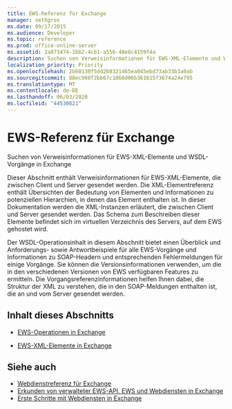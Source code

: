 ```yaml
---
title: EWS-Referenz für Exchange
manager: sethgros
ms.date: 09/17/2015
ms.audience: Developer
ms.topic: reference
ms.prod: office-online-server
ms.assetid: 2a873474-1bb2-4cb1-a556-40e8c4159f4a
description: Suchen von Verweisinformationen für EWS-XML-Elemente und WSDL-Vorgänge in Exchange
localization_priority: Priority
ms.openlocfilehash: 2b60130f5dd268321465ea045ebd73ab33b3a0ab
ms.sourcegitcommit: 88ec988f2bb67c1866d06b361615f3674a24e795
ms.translationtype: MT
ms.contentlocale: de-DE
ms.lasthandoff: 06/03/2020
ms.locfileid: "44530621"
---
```

# <a name="ews-reference-for-exchange"></a>EWS-Referenz für Exchange

Suchen von Verweisinformationen für EWS-XML-Elemente und WSDL-Vorgänge in Exchange
  
Dieser Abschnitt enthält Verweisinformationen für EWS-XML-Elemente, die zwischen Client und Server gesendet werden. Die XML-Elementreferenz enthält Übersichten der Bedeutung von Elementen und Informationen zu potenziellen Hierarchien, in denen das Element enthalten ist. In dieser Dokumentation werden die XML-Instanzen erläutert, die zwischen Client und Server gesendet werden. Das Schema zum Beschreiben dieser Elemente befindet sich im virtuellen Verzeichnis des Servers, auf dem EWS gehostet wird. 
  
Der WSDL-Operationsinhalt in diesem Abschnitt bietet einen Überblick und Anforderungs- sowie Antwortbeispiele für alle EWS-Vorgänge und Informationen zu SOAP-Headern und entsprechenden Fehlermeldungen für einige Vorgänge. Sie können die Versionsinformationen verwenden, um die in den verschiedenen Versionen von EWS verfügbaren Features zu ermitteln. Die Vorgangsreferenzinformationen helfen Ihnen dabei, die Struktur der XML zu verstehen, die in den SOAP-Meldungen enthalten ist, die an und vom Server gesendet werden. 
  
## <a name="in-this-section"></a>Inhalt dieses Abschnitts
<a name="bk_InThisSection"> </a>

- [EWS-Operationen in Exchange](ews-operations-in-exchange.md)
    
- [EWS-XML-Elemente in Exchange](ews-xml-elements-in-exchange.md)
    
## <a name="see-also"></a>Siehe auch

- [Webdienstreferenz für Exchange](web-services-reference-for-exchange.md)
- [Erkunden von verwalteter EWS-API, EWS und Webdiensten in Exchange](../exchange-web-services/explore-the-ews-managed-api-ews-and-web-services-in-exchange.md)
- [Erste Schritte mit Webdiensten in Exchange](../exchange-web-services/start-using-web-services-in-exchange.md)
    

